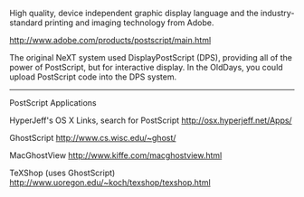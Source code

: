 High quality, device independent graphic display language and the industry-standard
printing and imaging technology from Adobe.

http://www.adobe.com/products/postscript/main.html

The original NeXT system used DisplayPostScript (DPS), providing all of the power of PostScript, but for interactive display.  In the OldDays, you could upload PostScript code into the DPS system.

----

PostScript Applications

HyperJeff's OS X Links, search for PostScript
http://osx.hyperjeff.net/Apps/

GhostScript
http://www.cs.wisc.edu/~ghost/

MacGhostView
http://www.kiffe.com/macghostview.html

TeXShop (uses GhostScript)
http://www.uoregon.edu/~koch/texshop/texshop.html

